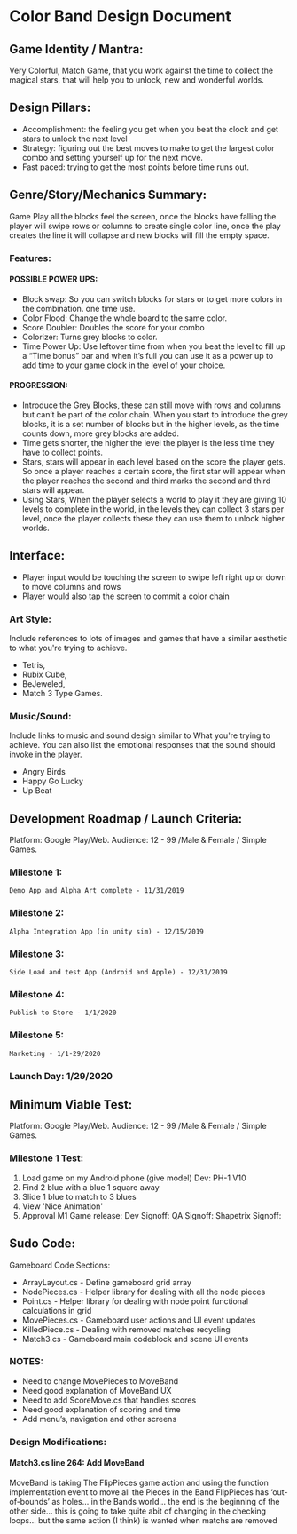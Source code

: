 # Color Band Design Document

## Game Identity / Mantra: 
Very Colorful, Match Game, that you work against the time to collect the magical stars, that will help you to unlock, new and wonderful worlds. 

## Design Pillars:
- Accomplishment: the feeling you get when you beat the clock and get stars to unlock the next level
- Strategy: figuring out the best moves to make to get the largest color combo and setting yourself up for the next move.  
- Fast paced: trying to get the most points before time runs out. 

## Genre/Story/Mechanics Summary:
Game Play all the blocks feel the screen, once the blocks have falling the player will swipe rows or columns to create single color line, once the play creates the line it will collapse and new blocks will fill the empty space.

### Features: 

#### POSSIBLE POWER UPS:
- Block swap: So you can switch blocks for stars or to get more colors in the combination. one time use.
- Color Flood: Change the whole board to the same color. 
- Score Doubler: Doubles the score for your combo
- Colorizer: Turns grey blocks to color.
- Time Power Up: Use leftover time from when you beat the level to fill up a “Time bonus” bar and when it’s full you can use it as a power up to add time to your game clock in the level of your choice. 

#### PROGRESSION:
- Introduce the Grey Blocks, these can still move with rows and columns but can’t be part of the color chain. When you start to introduce the grey blocks, it is a set number of blocks but in the higher levels, as the time counts down, more grey blocks are added.
- Time gets shorter, the higher the level the player is the less time they have to collect points. 
- Stars, stars will appear in each level based on the score the player gets. So once a player reaches a certain score, the first star will appear when the player reaches the second and third marks the second and third stars will appear. 
- Using Stars, When the player selects a world to play it they are giving 10 levels to complete in the world, in the levels they can collect 3 stars per level, once the player collects these they can use them to unlock higher worlds. 

## Interface: 
- Player input would be touching the screen to swipe left right up or down to move columns and rows
- Player would also tap the screen to commit a color chain 

### Art Style: 
Include references to lots of images and games that have a similar aesthetic to what you're trying to achieve. 

- Tetris, 
- Rubix Cube, 
- BeJeweled, 
- Match 3 Type Games.

### Music/Sound: 
Include links to music and sound design similar to What you're trying to achieve. You can also list the emotional responses that the sound should invoke in the player.

- Angry Birds
- Happy Go Lucky
- Up Beat

## Development Roadmap / Launch Criteria: 
Platform: Google Play/Web. 	        Audience: 12 - 99 /Male & Female / Simple Games.

### Milestone 1:
	Demo App and Alpha Art complete - 11/31/2019

### Milestone 2:
	Alpha Integration App (in unity sim) - 12/15/2019

### Milestone 3:
	Side Load and test App (Android and Apple) - 12/31/2019

### Milestone 4:
	Publish to Store - 1/1/2020

### Milestone 5:
	Marketing - 1/1-29/2020

### Launch Day: 1/29/2020

## Minimum Viable Test: 
Platform: Google Play/Web. 	        Audience: 12 - 99 /Male & Female / Simple Games.

### Milestone 1 Test:
1. Load game on my Android phone (give model) Dev: PH-1 V10
2. Find 2 blue with a blue 1 square away
3. Slide 1 blue to match to 3 blues
4. View 'Nice Animation'
5. Approval M1 Game release:
	Dev Signoff:
	QA Signoff:
	Shapetrix Signoff: 


	
## Sudo Code: 

Gameboard Code Sections:
- ArrayLayout.cs - Define gameboard grid array
- NodePieces.cs - Helper library for dealing with all the node pieces
- Point.cs - Helper library for dealing with node point functional calculations in grid
- MovePieces.cs - Gameboard user actions and UI event updates
- KilledPiece.cs - Dealing with removed matches recycling
- Match3.cs - Gameboard main codeblock and scene UI events

### NOTES:
- Need to change MovePieces to MoveBand
- Need good explanation of MoveBand UX
- Need to add ScoreMove.cs that handles scores
- Need good explanation of scoring and time
- Add menu’s, navigation and other screens

### Design Modifications:
#### Match3.cs line 264: Add MoveBand
MoveBand is taking The FlipPieces game action and using the function implementation event to move all the Pieces in the Band
FlipPieces has ‘out-of-bounds’ as holes… in the Bands world… the end is the beginning of the other side… this is going to take quite abit of changing in the checking loops… but the same action (I think) is wanted when matchs are removed

	
	
